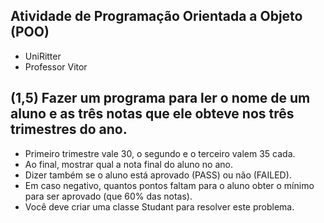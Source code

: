 ## Atividade de Programação Orientada a Objeto (POO)

- UniRitter
- Professor Vitor

## (1,5) Fazer um programa para ler o nome de um aluno e as três notas que ele obteve nos três trimestres do ano.

- Primeiro trimestre vale 30, o segundo e o terceiro valem 35 cada.
- Ao final, mostrar qual a nota final do aluno no ano.
- Dizer também se o aluno está aprovado (PASS) ou não (FAILED).
- Em caso negativo, quantos pontos faltam para o aluno obter o mínimo para ser aprovado (que 60% das notas).
- Você deve criar uma classe Studant para resolver este problema.
